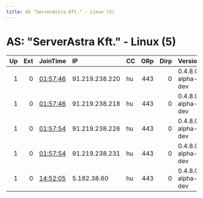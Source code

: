 ```yaml
---
title: AS "ServerAstra Kft." - Linux (5)
---
```


# AS: "ServerAstra Kft." - Linux (5)

|   Up |   Ext | JoinTime                                                                                              | IP             | CC   |   ORp |   Dirp | Version           | Contact   | Nickname   |   eFamMembers |
|-----:|------:|:------------------------------------------------------------------------------------------------------|:---------------|:-----|------:|-------:|:------------------|:----------|:-----------|--------------:|
|    1 |     0 | [01:57:46](https://nusenu.github.io/OrNetStats/w/relay/026C74E9D611C6C604FF910F063923B206A6C1C4.html) | 91.219.238.220 | hu   |   443 |      0 | 0.4.8.0-alpha-dev | None      | Unnamed    |             1 |
|    1 |     0 | [01:57:46](https://nusenu.github.io/OrNetStats/w/relay/98AAE0331518613D95B18100840BC7839B4939FA.html) | 91.219.238.218 | hu   |   443 |      0 | 0.4.8.0-alpha-dev | None      | Unnamed    |             1 |
|    1 |     0 | [01:57:54](https://nusenu.github.io/OrNetStats/w/relay/452A7F72A96CEFA5372EC1EC2B5656BA3BF99F6D.html) | 91.219.238.226 | hu   |   443 |      0 | 0.4.8.0-alpha-dev | None      | Unnamed    |             1 |
|    1 |     0 | [01:57:54](https://nusenu.github.io/OrNetStats/w/relay/DCB4F9810D7037E05DE1EA4078A817251E5DE6A1.html) | 91.219.238.231 | hu   |   443 |      0 | 0.4.8.0-alpha-dev | None      | Unnamed    |             1 |
|    1 |     0 | [14:52:05](https://nusenu.github.io/OrNetStats/w/relay/16C8631EE42D3A5AF93D6170DFF48E5A3DC5CF5D.html) | 5.182.38.60    | hu   |   443 |      0 | 0.4.8.0-alpha-dev | None      | Unnamed    |             1 |
